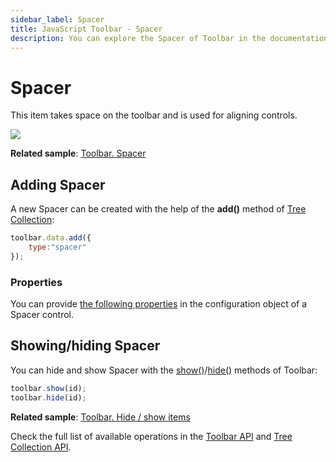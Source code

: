 ```yaml
---
sidebar_label: Spacer
title: JavaScript Toolbar - Spacer 
description: You can explore the Spacer of Toolbar in the documentation of the DHTMLX JavaScript UI library. Browse developer guides and API reference, try out code examples and live demos, and download a free 30-day evaluation version of DHTMLX Suite.
---
```


# Spacer

This item takes space on the toolbar and is used for aligning controls.

![](../assets/toolbar/spacer.png)

**Related sample**: [Toolbar. Spacer](https://snippet.dhtmlx.com/0wt6z7sc)

## Adding Spacer

A new Spacer can be created with the help of the **add()** method of [Tree Collection](tree_collection.md):

~~~js
toolbar.data.add({
    type:"spacer"
});
~~~

### Properties

You can provide [the following properties](toolbar/api/api_spacer_properties.md) in the configuration object of a Spacer control.

## Showing/hiding Spacer

You can hide and show Spacer with the [show()](toolbar/api/toolbar_show_method.md)/[hide()](toolbar/api/toolbar_hide_method.md) methods of Toolbar:

~~~js
toolbar.show(id);
toolbar.hide(id);
~~~

**Related sample**: [Toolbar. Hide / show items](https://snippet.dhtmlx.com/cldp89u4)

Check the full list of available operations in the [Toolbar API](toolbar/api/api_overview.md) and [Tree Collection API](tree_collection.md).
